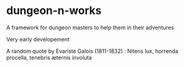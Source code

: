 # dungeon-n-works

A framework for dungeon masters to help them in their adventures

Very early developement

A random quote by Evariste Galois (1811-1832) : Nitens lux, horrenda procella, tenebris æternis involuta
